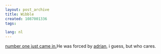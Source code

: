 ```yaml
---
layout: post_archive
title: Wibble
created: 1087001336
tags:

lang: nl
---
```

[number one just came in.](http://drupal.org/user/view/9751)He was forced by [adrian](http://drupal.org/user/view/1517), i guess, but who cares.
